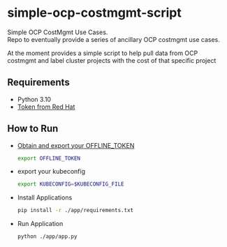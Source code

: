 # simple-ocp-costmgmt-script  

Simple OCP CostMgmt Use Cases.  
Repo to eventually provide a series of ancillary OCP costmgmt use cases.  

At the moment provides a simple script to help pull data from OCP costmgmt and label cluster projects with the cost of that specific project

## Requirements
- Python 3.10
- [Token from Red Hat](https://access.redhat.com/articles/3626371#bgenerating-an-access-tokenb-4)

## How to Run
- [Obtain and export your OFFLINE_TOKEN](https://access.redhat.com/articles/3626371#bgenerating-an-access-tokenb-4)
    ```bash
    export OFFLINE_TOKEN
    ```

- export your kubeconfig
  ```bash
  export KUBECONFIG=$KUBECONFIG_FILE    
  ```

- Install Applications
  ```bash
  pip install -r ./app/requirements.txt
  ```

- Run Application
  ```bash
  python ./app/app.py
  ```
